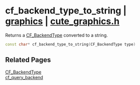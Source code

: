 # cf_backend_type_to_string | [graphics](https://github.com/RandyGaul/cute_framework/blob/master/docs/graphics/README.md) | [cute_graphics.h](https://github.com/RandyGaul/cute_framework/blob/master/include/cute_graphics.h)

Returns a [CF_BackendType](https://github.com/RandyGaul/cute_framework/blob/master/docs/graphics/cf_backendtype.md) converted to a string.

```cpp
const char* cf_backend_type_to_string(CF_BackendType type)
```

## Related Pages

[CF_BackendType](https://github.com/RandyGaul/cute_framework/blob/master/docs/graphics/cf_backendtype.md)  
[cf_query_backend](https://github.com/RandyGaul/cute_framework/blob/master/docs/graphics/cf_query_backend.md)  
